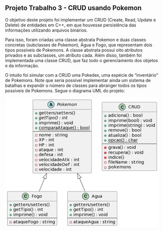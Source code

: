## Projeto Trabalho 3 - CRUD usando Pokemon

O objetivo deste projeto foi implementar um CRUD (Create, Read, Update e Delete) de entidades em C++, em que houvesse persistência das informações utilizando arquivos binários.

Para isso, foram criadas uma classe abstrata Pokemon e duas classes concretas (subclasses de Pokemon), Água e Fogo, que representam dois tipos possíveis de Pokemons. A classe abstrata possui oito atributos privados e as subclasses, um atributo cada. Além disso, também foi implementada uma classe CRUD, que faz todo o gerenciamento dos objetos e da informação.

O intuito foi simular com a CRUD uma Pokedex, uma espécie de “inventário” de Pokemons. Note que seria possível implementar ainda um sistema de batalhas e expandir o número de classes para abranger todos os tipos possíveis de Pokemons.
Segue o diagrama UML do projeto:

![UML](https://github.com/guugimeness/CRUD-pokemon/blob/82b7df688cefc31f83b7aa7ceb6401214025a37e/UML.png)
